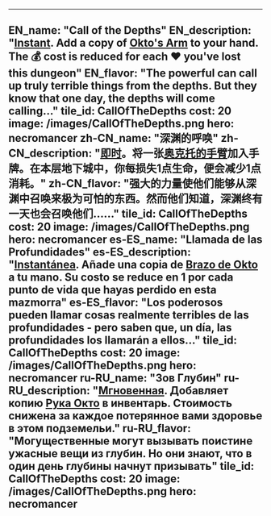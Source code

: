 ---

EN_name: "Call of the Depths"
EN_description: "<u><u>Instant</u></u>. Add a copy of <a href = '../en/items#Tentacle'>Okto's Arm</a> to your hand. The 💰 cost is reduced for each ❤️ you've lost this dungeon"
EN_flavor: "The powerful can call up truly terrible things from the depths. But they know that one day, the depths will come calling..."
tile_id: CallOfTheDepths
cost: 20
image: /images/CallOfTheDepths.png
hero: necromancer
zh-CN_name: "深渊的呼唤"
zh-CN_description: "<u><u>即时</u></u>。将一张<a href = '../zh_cn/items#Tentacle'>奥克托的手臂</a>加入手牌。在本层地下城中，你每损失1点生命，便会减少1点消耗。"
zh-CN_flavor: "强大的力量使他们能够从深渊中召唤来极为可怕的东西。然而他们知道，深渊终有一天也会召唤他们……"
tile_id: CallOfTheDepths
cost: 20
image: /images/CallOfTheDepths.png
hero: necromancer
es-ES_name: "Llamada de las Profundidades"
es-ES_description: "<u><u>Instantánea</u></u>. Añade una copia de <a href = '../es_es/items#Tentacle'>Brazo de Okto</a> a tu mano. Su costo se reduce en 1 por cada punto de vida que hayas perdido en esta mazmorra"
es-ES_flavor: "Los poderosos pueden llamar cosas realmente terribles de las profundidades - pero saben que, un día, las profundidades los llamarán a ellos..."
tile_id: CallOfTheDepths
cost: 20
image: /images/CallOfTheDepths.png
hero: necromancer
ru-RU_name: "Зов Глубин"
ru-RU_description: "<u><u>Мгновенная</u></u>. Добавляет копию <a href = '../ru_ru/items#Tentacle'>Рука Окто</a> в инвентарь. Стоимость снижена за каждое потерянное вами здоровье в этом подземельи."
ru-RU_flavor: "Могущественные могут вызывать поистине ужасные вещи из глубин. Но они знают, что в один день глубины начнут призывать"
tile_id: CallOfTheDepths
cost: 20
image: /images/CallOfTheDepths.png
hero: necromancer
---